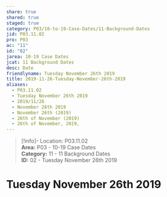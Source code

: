 ```yaml
---  
share: true  
shared: true  
staged: true  
category: P03/10-to-19-Case-Dates/11-Background-Dates  
jid: P03.11.02  
pro: P03  
ac: "11"  
id: "02"  
jarea: 10-19 Case Dates  
jcat: 11 Background Dates  
desc: Date  
friendlyname: Tuesday November 26th 2019  
title: 2019-11-26-Tuesday-November-26th-2019  
aliases:  
  - P03.11.02  
  - Tuesday November 26th 2019  
  - 2019/11/26  
  - November 26th 2019  
  - November 26th (2019)  
  - 26th of November (2019)  
  - 26th of November, 2019,  
---  
```

  
>[!info]- Location: P03.11.02  
>**Area:** P03 - 10-19 Case Dates  
>**Category:** 11 - 11 Background Dates  
>**ID:** 02 - Tuesday November 26th 2019  
  
# Tuesday November 26th 2019  
